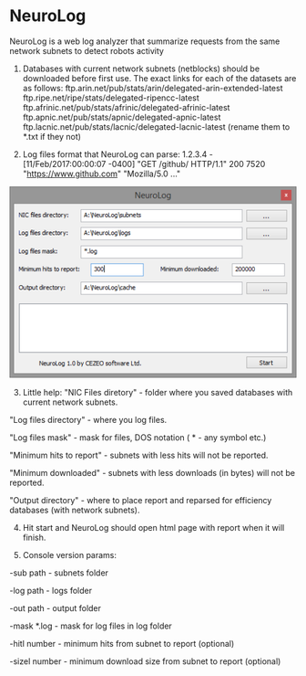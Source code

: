 # NeuroLog
 NeuroLog is a web log analyzer that summarize requests from the same network subnets to detect robots activity

1) Databases with current network subnets (netblocks) should be downloaded before first use.
The exact links for each of the datasets are as follows:
ftp.arin.net/pub/stats/arin/delegated-arin-extended-latest
ftp.ripe.net/ripe/stats/delegated-ripencc-latest
ftp.afrinic.net/pub/stats/afrinic/delegated-afrinic-latest
ftp.apnic.net/pub/stats/apnic/delegated-apnic-latest
ftp.lacnic.net/pub/stats/lacnic/delegated-lacnic-latest
(rename them to *.txt if they not)

2) Log files format that NeuroLog can parse:
1.2.3.4 - [11/Feb/2017:00:00:07 -0400] "GET /github/ HTTP/1.1" 200 7520 "https://www.github.com" "Mozilla/5.0 ..."

![screenshot](/neurolog.png?raw=true "screenshot")

3) Little help:
"NIC Files diretory" - folder where you saved databases with current network subnets.

"Log files directory" - where you log files.

"Log files mask" - mask for files, DOS notation ( * - any symbol etc.)

"Minimum hits to report" - subnets with less hits will not be reported.

"Minimum downloaded" - subnets with less downloads (in bytes) will not be reported.

"Output directory" - where to place report and reparsed for efficiency databases (with network subnets).

4) Hit start and NeuroLog should open html page with report when it will finish.

5) Console version params:

-sub path     - subnets folder

-log path     - logs folder

-out path     - output folder

-mask \*.log   - mask for log files in log folder

-hitl number  - minimum hits from subnet to report (optional)

-sizel number - minimum download size from subnet to report (optional)

